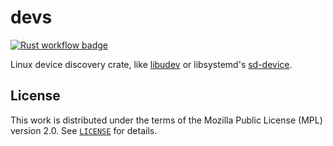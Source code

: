 # devs

[![Rust workflow badge](https://github.com/jwnrt/devs/actions/workflows/rust.yml/badge.svg)](https://github.com/jwnrt/devs/actions/workflows/rust.yml)

Linux device discovery crate, like [libudev] or libsystemd's [sd-device].

## License

This work is distributed under the terms of the Mozilla Public License (MPL)
version 2.0. See [`LICENSE`](./LICENSE) for details.

[libudev]: https://www.freedesktop.org/software/systemd/man/latest/libudev.html
[sd-device]: https://www.freedesktop.org/software/systemd/man/latest/sd-device.html
